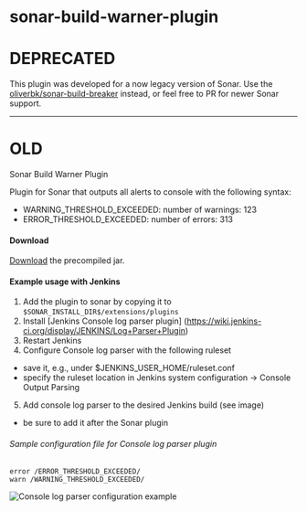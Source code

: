 sonar-build-warner-plugin
=========================

# DEPRECATED

This plugin was developed for a now legacy version of Sonar. Use the [oliverbk/sonar-build-breaker](https://github.com/olivervbk/sonar-build-breaker) instead, or feel free to PR for newer Sonar support.

----------

# OLD


Sonar Build Warner Plugin

Plugin for Sonar that outputs all alerts to console with the following syntax:

* WARNING_THRESHOLD_EXCEEDED: number of warnings: 123
* ERROR_THRESHOLD_EXCEEDED: number of errors: 313


#### Download


[Download](https://github.com/downloads/rjokelai/sonar-build-warner-plugin/sonar-build-warner-plugin-1.0.jar) the precompiled jar.


#### Example usage with Jenkins

1. Add the plugin to sonar by copying it to `$SONAR_INSTALL_DIR$/extensions/plugins`
2. Install [Jenkins Console log parser plugin] (https://wiki.jenkins-ci.org/display/JENKINS/Log+Parser+Plugin)
3. Restart Jenkins
4. Configure Console log parser with the following ruleset
  - save it, e.g., under $JENKINS_USER_HOME/ruleset.conf
  - specify the ruleset location in Jenkins system configuration -> Console Output Parsing
5. Add console log parser to the desired Jenkins build (see image)
  - be sure to add it after the Sonar plugin

###### Sample configuration file for Console log parser plugin

```
error /ERROR_THRESHOLD_EXCEEDED/
warn /WARNING_THRESHOLD_EXCEEDED/
```

![Console log parser configuration example](https://github.com/downloads/rjokelai/sonar-build-warner-plugin/console_log_config.png)

